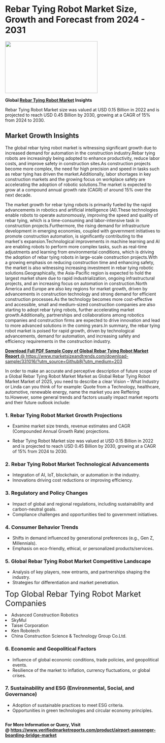 <H1>Rebar Tying Robot Market Size, Growth and Forecast from 2024 - 2031</H1><img class="aligncenter size-medium wp-image-584254" src="https://thirdeyenews.in/wp-content/uploads/2024/09/Global-Market-Research-300x168.jpeg" alt="" width="300" height="168" /><p><strong>Global&nbsp;<a href="https://www.marketsizeandtrends.com/download-sample/331016/?utm_source=Github8j?utm_medium=203">Rebar Tying Robot Market</a> Insights</strong></p><p>Rebar Tying Robot Market size was valued at USD 0.15 Billion in 2022 and is projected to reach USD 0.45 Billion by 2030, growing at a CAGR of 15% from 2024 to 2030.</p><p><h2>Market Growth Insights</h2> <p>The global rebar tying robot market is witnessing significant growth due to increased demand for automation in the construction industry.Rebar tying robots are increasingly being adopted to enhance productivity, reduce labor costs, and improve safety in construction sites.As construction projects become more complex, the need for high precision and speed in tasks such as rebar tying has driven the market.Additionally, labor shortages in key construction markets and the growing focus on workplace safety are accelerating the adoption of robotic solutions.The market is expected to grow at a compound annual growth rate (CAGR) of around 15% over the next decade.</p> <p><a href="#"></a></p> <p>The market growth for rebar tying robots is primarily fueled by the rapid advancements in robotics and artificial intelligence (AI).These technologies enable robots to operate autonomously, improving the speed and quality of rebar tying, which is a time-consuming and labor-intensive task in construction projects.Furthermore, the rising demand for infrastructure development in emerging economies, coupled with government initiatives to promote construction automation, is significantly contributing to the market's expansion.Technological improvements in machine learning and AI are enabling robots to perform more complex tasks, such as real-time adjustments and learning from environmental conditions, which is driving the adoption of rebar tying robots in large-scale construction projects.With a growing emphasis on reducing construction time and enhancing safety, the market is also witnessing increasing investment in rebar tying robotic solutions.Geographically, the Asia-Pacific region is expected to hold the largest market share due to rapid industrialization, ongoing infrastructural projects, and an increasing focus on automation in construction.North America and Europe are also key regions for market growth, driven by advancements in construction technology and strong demand for efficient construction processes.As the technology becomes more cost-effective and accessible, small and medium-sized construction companies are also starting to adopt rebar tying robots, further accelerating market growth.Additionally, partnerships and collaborations among robotics companies and construction firms are expected to drive innovation and lead to more advanced solutions in the coming years.In summary, the rebar tying robot market is poised for rapid growth, driven by technological advancements, demand for automation, and increasing safety and efficiency requirements in the construction industry.</p> <p><a href="#"></p><p><span class=""><strong>Download Full PDF Sample Copy of Global Rebar Tying Robot Market Report</strong> @ <a href="https://www.marketsizeandtrends.com/download-sample/331016/?utm_source=Github8j?utm_medium=203" target="_blank">https://www.marketsizeandtrends.com/download-sample/331016/?utm_source=Github8j?utm_medium=203</a></span></p><p>In order to make an accurate and perceptive description of future scope of a Global&nbsp;Rebar Tying Robot Market Market as Global&nbsp;Rebar Tying Robot Market Market of 2025, you need to describe a clear Vision &ndash; What Industry or Linda can you think of for example: Quote from a Technology, healthcare, automotive, renewable energy, name the market you are Reffering to.However, some general trends and factors usually impact market reports and their future outlook include:</p><h3>1.&nbsp;<strong>Rebar Tying Robot Market Growth Projections</strong></h3><ul><li>Examine market size trends, revenue estimates and CAGR (Compounded Annual Growth Rate) projections.</li><li><p>Rebar Tying Robot Market size was valued at USD 0.15 Billion in 2022 and is projected to reach USD 0.45 Billion by 2030, growing at a CAGR of 15% from 2024 to 2030.</p></li></ul><h3>2.&nbsp;<strong>Rebar Tying Robot Market Technological Advancements</strong></h3><ul><li>Integration of AI, IoT, blockchain, or automation in the industry.</li><li>Innovations driving cost reductions or improving efficiency.</li></ul><h3>3.&nbsp;<strong>Regulatory and Policy Changes</strong></h3><ul><li>Impact of global and regional regulations, including sustainability and carbon-neutral goals.</li><li>Compliance challenges and opportunities tied to government initiatives.</li></ul><h3>4.&nbsp;<strong>Consumer Behavior Trends</strong></h3><ul><li>Shifts in demand influenced by generational preferences (e.g., Gen Z, Millennials).</li><li>Emphasis on eco-friendly, ethical, or personalized products/services.</li></ul><h3>5.&nbsp;<strong>Global Rebar Tying Robot Market Competitive Landscape</strong></h3><ul><li>Analysis of key players, new entrants, and partnerships shaping the industry.</li><li>Strategies for differentiation and market penetration.</li></ul><p data-pm-slice="1 1 []"><span style="color: inherit; font-family: inherit; font-size: 25px;">Top Global Rebar Tying Robot Market Companies</span></p><div class="" data-test-id=""><p><li>Advanced Construction Robotics</li><li> SkyMul</li><li> Taisei Corporation</li><li> Ken Robotech</li><li> China Construction Science & Technology Group Co.Ltd.</li></p></div><h3>6.&nbsp;<strong>Economic and Geopolitical Factors</strong></h3><ul><li>Influence of global economic conditions, trade policies, and geopolitical events.</li><li>Resilience of the market to inflation, currency fluctuations, or global crises.</li></ul><h3>7.&nbsp;<strong>Sustainability and ESG (Environmental, Social, and Governance)</strong></h3><ul><li>Adoption of sustainable practices to meet ESG criteria.</li><li>Opportunities in green technologies and circular economy principles.</li></ul><h2><strong style="font-size: 14px;">For More Information or Query, Visit @&nbsp;</strong><a style="background-color: #ffffff; font-size: 14px;" href="https://www.marketsizeandtrends.com/report/rebar-tying-robot-market/" target="_blank">https://www.verifiedmarketreports.com/product/airport-passenger-boarding-bridge-market</a></h2>